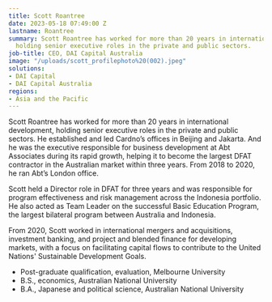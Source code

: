 ```yaml
---
title: Scott Roantree
date: 2023-05-18 07:49:00 Z
lastname: Roantree
summary: Scott Roantree has worked for more than 20 years in international development,
  holding senior executive roles in the private and public sectors.
job-title: CEO, DAI Capital Australia
image: "/uploads/scott_profilephoto%20(002).jpeg"
solutions:
- DAI Capital
- DAI Capital Australia
regions:
- Asia and the Pacific
---
```


Scott Roantree has worked for more than 20 years in international development, holding senior executive roles in the private and public sectors. He established and led Cardno’s offices in Beijing and Jakarta. And he was the executive responsible for business development at Abt Associates during its rapid growth, helping it to become the largest DFAT contractor in the Australian market within three years. From 2018 to 2020, he ran Abt’s London office.
 
Scott held a Director role in DFAT for three years and was responsible for program effectiveness and risk management across the Indonesia portfolio. He also acted as Team Leader on the successful Basic Education Program, the largest bilateral program between Australia and Indonesia. 
 
From 2020, Scott worked in international mergers and acquisitions, investment banking, and project and blended finance for developing markets, with a focus on facilitating capital flows to contribute to the United Nations' Sustainable Development Goals.

* Post-graduate qualification, evaluation, Melbourne University
* B.S., economics, Australian National University
* B.A., Japanese and political science, Australian National University